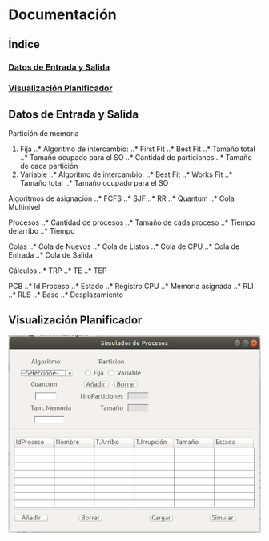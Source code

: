 # Documentación
## __Índice__
### [Datos de Entrada y Salida](#id1)

### [Visualización Planificador](#id2)

## Datos de Entrada y Salida<a name="id1"></a>

Partición de memoria
1. Fija
..* Algoritmo de intercambio:
		..* First Fit
		..* Best Fit
	..* Tamaño total
	..* Tamaño ocupado para el SO
	..* Cantidad de particiones
	..* Tamaño de cada partición
2. Variable
	..* Algoritmo de intercambio:
		..* Best Fit
		..* Works Fit
	..* Tamaño total
	..* Tamaño ocupado para el SO

Algoritmos de asignación
	..* FCFS
	..* SJF
	..* RR
		..* Quantum
	..* Cola Multinivel

Procesos
	..* Cantidad de procesos
	..* Tamaño de cada proceso
	..* Tiempo de arribo
	..* Tiempo 

Colas
	..* Cola de Nuevos
	..* Cola de Listos
	..* Cola de CPU
	..* Cola de Entrada
	..* Cola de Salida

Cálculos
	..* TRP
	..* TE
	..* TEP

PCB
	..* Id Proceso
	..* Estado
	..* Registro CPU
	..* Memoria asignada
	..* RLI
	..* RLS
	..* Base
	..* Desplazamiento

## Visualización Planificador<a name="id2"></a>

![alt text](https://github.com/cristianalexs96/SO-C1G2/blob/master/Documentacion/img1.jpeg "Pantalla entrada de Datos")